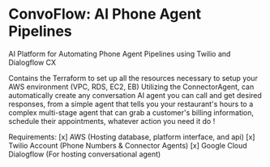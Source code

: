 # ConvoFlow: AI Phone Agent Pipelines

AI Platform for Automating Phone Agent Pipelines using Twilio and Dialogflow CX

Contains the Terraform to set up all the resources necessary to setup your AWS environment (VPC, RDS, EC2, EB)
Utilizing the ConnectorAgent, can automatically create any conversation AI agent you can call and get desired responses, from a simple agent that tells you your restaurant's hours to a complex multi-stage agent that can grab a customer's billing information, schedule their appointments, whatever action you need it do !

Requirements:
[x] AWS (Hosting database, platform interface, and api)
[x] Twilio Account (Phone Numbers & Connector Agents)
[x] Google Cloud Dialogflow (For hosting conversational agent)

